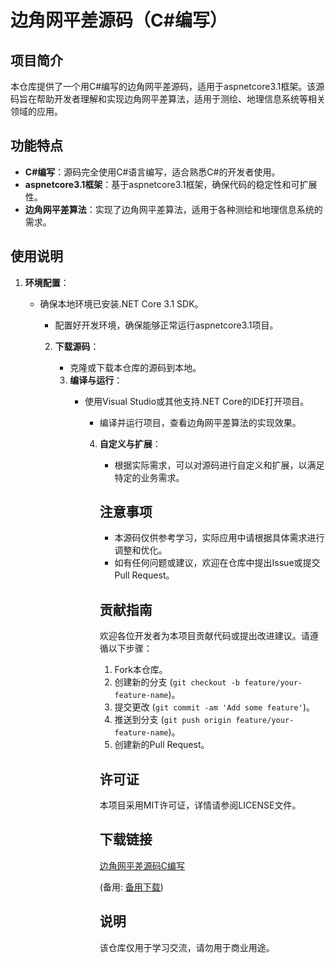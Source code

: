 # 边角网平差源码（C#编写）

## 项目简介

本仓库提供了一个用C#编写的边角网平差源码，适用于aspnetcore3.1框架。该源码旨在帮助开发者理解和实现边角网平差算法，适用于测绘、地理信息系统等相关领域的应用。

## 功能特点

- **C#编写**：源码完全使用C#语言编写，适合熟悉C#的开发者使用。
- **aspnetcore3.1框架**：基于aspnetcore3.1框架，确保代码的稳定性和可扩展性。
- **边角网平差算法**：实现了边角网平差算法，适用于各种测绘和地理信息系统的需求。

## 使用说明

1. **环境配置**：
   - 确保本地环境已安装.NET Core 3.1 SDK。
      - 配置好开发环境，确保能够正常运行aspnetcore3.1项目。

      2. **下载源码**：
         - 克隆或下载本仓库的源码到本地。

         3. **编译与运行**：
            - 使用Visual Studio或其他支持.NET Core的IDE打开项目。
               - 编译并运行项目，查看边角网平差算法的实现效果。

               4. **自定义与扩展**：
                  - 根据实际需求，可以对源码进行自定义和扩展，以满足特定的业务需求。

                  ## 注意事项

                  - 本源码仅供参考学习，实际应用中请根据具体需求进行调整和优化。
                  - 如有任何问题或建议，欢迎在仓库中提出Issue或提交Pull Request。

                  ## 贡献指南

                  欢迎各位开发者为本项目贡献代码或提出改进建议。请遵循以下步骤：

                  1. Fork本仓库。
                  2. 创建新的分支 (`git checkout -b feature/your-feature-name`)。
                  3. 提交更改 (`git commit -am 'Add some feature'`)。
                  4. 推送到分支 (`git push origin feature/your-feature-name`)。
                  5. 创建新的Pull Request。

                  ## 许可证

                  本项目采用MIT许可证，详情请参阅LICENSE文件。

                  ## 下载链接
                  [边角网平差源码C编写](https://pan.quark.cn/s/a883e394c439) 

                  (备用: [备用下载](https://pan.baidu.com/s/1LeYTfUzrcKN_GWNDC1XVrA?pwd=1234))

                  ## 说明

                  该仓库仅用于学习交流，请勿用于商业用途。
